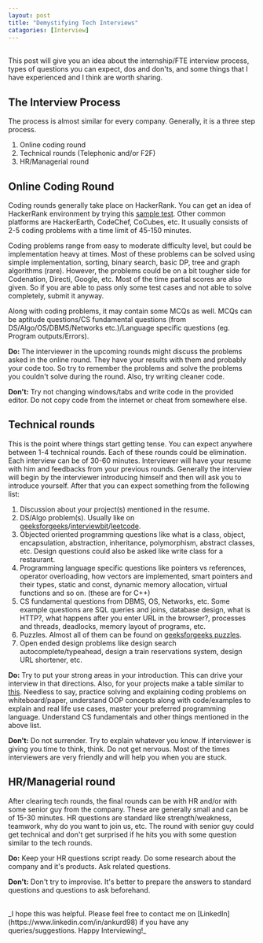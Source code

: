 ```yaml
---
layout: post
title: "Demystifying Tech Interviews"
catagories: [Interview]
---
```

<br>
This post will give you an idea about the internship/FTE interview process, types of questions you can expect, dos and don'ts, and some things that I have experienced and I think are worth sharing.

## The Interview Process
The process is almost similar for every company. Generally, it is a three step process.
1. Online coding round
2. Technical rounds (Telephonic and/or F2F)
3. HR/Managerial round

## Online Coding Round
Coding rounds generally take place on HackerRank. You can get an idea of HackerRank environment by trying this [sample test](https://www.hackerrank.com/test/sample). Other common platforms are HackerEarth, CodeChef, CoCubes, etc. It usually consists of 2-5 coding problems with a time limit of 45-150 minutes.

Coding problems range from easy to moderate difficulty level, but could be implementation heavy at times. Most of these problems can be solved using simple implementation, sorting, binary search, basic DP, tree and graph algorithms (rare). However, the problems could be on a bit tougher side for Codenation, Directi, Google, etc. Most of the time partial scores are also given. So if you are able to pass only some test cases and not able to solve completely, submit it anyway.

Along with coding problems, it may contain some MCQs as well. MCQs can be aptitude questions/CS fundamental questions (from DS/Algo/OS/DBMS/Networks etc.)/Language specific questions (eg. Program outputs/Errors). 

__Do:__ The interviewer in the upcoming rounds might discuss the problems asked in the online round. They have your results with them and probably your code too. So try to remember the problems and solve the problems you couldn't solve during the round. Also, try writing cleaner code. 

__Don't:__ Try not changing windows/tabs and write code in the provided editor. Do not copy code from the internet or cheat from somewhere else. 

## Technical rounds
This is the point where things start getting tense. You can expect anywhere between 1-4 technical rounds. Each of these rounds could be elimination. Each interview can be of 30-60 minutes. Interviewer will have your resume with him and feedbacks from your previous rounds. Generally the interview will begin by the interviewer introducing himself and then will ask you to introduce yourself. After that you can expect something from the following list:
1. Discussion about your project(s) mentioned in the resume. 
2. DS/Algo problem(s). Usually like on [geeksforgeeks](https://www.geeksforgeeks.org/)/[interviewbit](https://www.interviewbit.com/practice/)/[leetcode](https://leetcode.com/). 
3. Objected oriented programming questions like what is a class, object, encapsulation, abstraction, inheritance, polymorphism, abstract classes, etc. Design questions could also be asked like write class for a restaurant. 
4. Programming language specific questions like pointers vs references, operator overloading, how vectors are implemented, smart pointers and their types, static and const, dynamic memory allocation, virtual functions and so on. (these are for C++)
4. CS fundamental questions from DBMS, OS, Networks, etc. Some example questions are SQL queries and joins, database design, what is HTTP?, what happens after you enter URL in the browser?, processes and threads, deadlocks, memory layout of programs, etc.
5. Puzzles. Almost all of them can be found on [geeksforgeeks puzzles](https://www.geeksforgeeks.org/puzzles/). 
6. Open ended design problems like design search autocomplete/typeahead, design a train reservations system, design URL shortener, etc.  

__Do:__ Try to put your strong areas in your introduction. This can drive your interview in that directions. Also, for your projects make a table similar to [this](https://i.imgur.com/SRwSVHk.png). Needless to say, practice solving and explaining coding problems on whiteboard/paper, understand OOP concepts along with code/examples to explain and real life use cases, master your preferred programming language. Understand CS fundamentals and other things mentioned in the above list.

__Don't:__ Do not surrender. Try to explain whatever you know. If interviewer is giving you time to think, think. Do not get nervous. Most of the times interviewers are very friendly and will help you when you are stuck. 

## HR/Managerial round
After clearing tech rounds, the final rounds can be with HR and/or with some senior guy from the company. These are generally small and can be of 15-30 minutes. HR questions are standard like strength/weakness, teamwork, why do you want to join us, etc. The round with senior guy could get technical and don't get surprised if he hits you with some question similar to the tech rounds.

__Do:__ Keep your HR questions script ready. Do some research about the company and it's products. Ask related questions.  

__Don't:__ Don't try to improvise. It's better to prepare the answers to standard questions and questions to ask beforehand.


<br>
_I hope this was helpful. Please feel free to contact me on [LinkedIn](https://www.linkedin.com/in/ankurd98) if you have any queries/suggestions. Happy Interviewing!_

<br>

